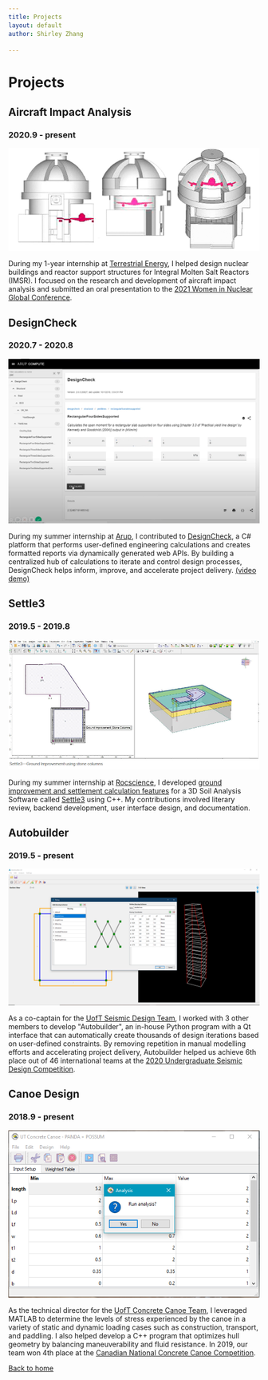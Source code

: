 ```yaml
---
title: Projects
layout: default
author: Shirley Zhang

---
```


# Projects

<!-- ### Things I did at work, research, and school-->
## Aircraft Impact Analysis
### 2020.9 - present

![alt text][aia]

[aia]: /assets/img/projects/aia_cropped.png

During my 1-year internship at [Terrestrial Energy](https://www.terrestrialenergy.com/), I helped design nuclear buildings and reactor support structures for Integral Molten Salt Reactors (IMSR). I focused on the research and development of aircraft impact analysis and submitted an oral presentation to the [2021 Women in Nuclear Global Conference](https://womeninnuclear.com/news-events/events/2021-women-in-nuclear-global-conference/).

## DesignCheck
### 2020.7 - 2020.8

![alt text][designcheck]

[designcheck]: /assets/img/projects/designcheck.png

During my summer internship at [Arup](https://www.arup.com/), I contributed to [DesignCheck](https://www.autodesk.com/autodesk-university/class/Dynamo-Engineers-Design-All-2018), a C# platform that performs user-defined engineering calculations and creates formatted reports via dynamically generated web APIs. By building a centralized hub of calculations to iterate and control design processes, DesignCheck helps inform, improve, and accelerate project delivery. [(video demo)](https://www.youtube.com/watch?v=tQEU4uQOVuI)


## Settle3
### 2019.5 - 2019.8

![alt text][settle3]

[settle3]: /assets/img/projects/settle3.PNG

During my summer internship at [Rocscience](https://www.rocscience.com/), I developed <a href=".\docs\pdf\Settle3_update.pdf">ground improvement and settlement calculation features</a> for a 3D Soil Analysis Software called [Settle3](https://www.rocscience.com/software/settle3) using C++. My contributions involved literary review, backend development, user interface design, and documentation.


## Autobuilder
### 2019.5 - present

![alt text][autobuilder]

[autobuilder]: /assets/img/projects/ab.png

As a co-captain for the [UofT Seismic Design Team](http://seismic.skule.ca/), I worked with 3 other members to develop "Autobuilder", an in-house Python program with a Qt interface that can automatically create thousands of design iterations based on user-defined constraints. By removing repetition in manual modelling efforts and accelerating project delivery, Autobuilder helped us achieve 6th place out of 46 international teams at the [2020 Undergraduate Seismic Design Competition](https://slc.eeri.org/2020-seismic-design-competition/).

## Canoe Design
### 2018.9 - present

![alt text][lng]

[lng]: /assets/img/projects/panda.png

As the technical director for the [UofT Concrete Canoe Team](https://canoe.skule.ca/), I leveraged MATLAB to determine the levels of stress experienced by the canoe in a variety of static and dynamic loading cases such as construction, transport, and paddling.  I also helped develop a C++ program that optimizes hull geometry by balancing maneuverability and fluid resistance. In 2019, our team won 4th place at the [Canadian National Concrete Canoe Competition](https://www.cscecompetitions.ca/en/home/cnccc/).    

[Back to home](/)
